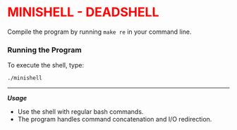 # <span style="color:red">MINISHELL - DEADSHELL</span>

Compile the program by running `make re` in your command line.

### Running the Program

To execute the shell, type:
```bash
./minishell
```

---

**_Usage_**

- Use the shell with regular bash commands.
- The program handles command concatenation and I/O redirection.
